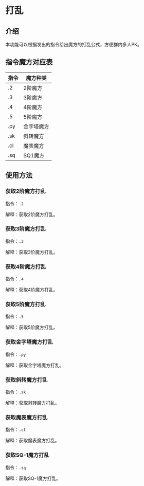 # 打乱

## 介绍

本功能可以根据发出的指令给出魔方的打乱公式，方便群内多人PK。

## 指令魔方对应表

| 指令 | 魔方种类 |
|---|---|
| .2 | 2阶魔方 |
| .3 | 3阶魔方 |
| .4 | 4阶魔方 |
| .5 | 5阶魔方 |
| .py | 金字塔魔方 |
| .sk | 斜转魔方 |
| .cl | 魔表魔方 |
| .sq | SQ1魔方 |

## 使用方法

### 获取2阶魔方打乱

指令：`.2`
    
解释：获取2阶魔方打乱。
    
<Chat
:msgList="[
    {
        'msg':'.2',
        'position':'right'
    },
    {
        'msg':'2阶\nU\' R\' F\' U2 F U R\' F U\' R U',
        'position':'left'
    }
]"/>


### 获取3阶魔方打乱

指令：`.3`
    
解释：获取3阶魔方打乱。
    
<Chat
:msgList="[
    {
        'msg':'.3',
        'position':'right'
    },
    {
        'msg':'3阶\nU2 R2 B2 U2 R2 B L2 B2 R\' B\' F\' D\' B2 R F\' D\' U\' B2 L\'',
        'position':'left'
    }
]"/>

### 获取4阶魔方打乱

指令：`.4`
    
解释：获取4阶魔方打乱。
    
<Chat
:msgList="[
    {
        'msg':'.4',
        'position':'right'
    },
    {
        'msg':'4阶\nB2 D2 F\' D2 B\' U2 F2 D F\' R\' B\' F2 R2 F U\' L2 F2 L2 Fw2 R\' F\' Rw2 D2 F L B\' Rw2 D2 R B Uw L\' F2 Uw\' L2 Uw2 Rw U Fw\' B Rw2 Uw\' R\'',
        'position':'left'
    }
]"/>


### 获取5阶魔方打乱

指令：`.5`
    
解释：获取5阶魔方打乱。
    
<Chat
:msgList="[
    {
        'msg':'.5',
        'position':'right'
    },
    {
        'msg':'5阶\nU\' Fw\' L Bw\' F\' U2 Fw Lw\' Dw\' Fw Lw\' R2 Bw\' Lw L2 Dw L2 B Dw\' Fw\' D\' F Dw2 F\' U Dw\' R Fw B2 L Rw Lw B\' Uw D2 F2 Fw2 D Dw2 R Lw Uw Bw2 B Fw\' D2 L R Rw F\' Bw B\' Lw U2 Dw2 Bw2 B\' Dw2 U Bw2',
        'position':'left'
    }
]"/>

### 获取金字塔魔方打乱

指令：`.py`
    
解释：获取金字塔魔方打乱。
    
<Chat
:msgList="[
    {
        'msg':'.py',
        'position':'right'
    },
    {
        'msg':'pyram\nU R\' B\' U\' R\' B R L U\' R\' U u b',
        'position':'left'
    }
]"/>

### 获取斜转魔方打乱

指令：`.sk`
    
解释：获取斜转魔方打乱。
    
<Chat
:msgList="[
    {
        'msg':'.sk',
        'position':'right'
    },
    {
        'msg':'skewb\nL U B\' L R\' U\' B U\' R U B',
        'position':'left'
    }
]"/>

### 获取魔表魔方打乱

指令：`.cl`
    
解释：获取魔表魔方打乱。
    
<Chat
:msgList="[
    {
        'msg':'.cl',
        'position':'right'
    },
    {
        'msg':'clock\nUR5- DR3+ DL2- UL1+ U2+ R5+ D3+ L6+ ALL5- y2 U5- R1+ D6+ L2- ALL4- DR',
        'position':'left'
    }
]"/>

### 获取SQ-1魔方打乱

指令：`.sq`
    
解释：获取SQ-1魔方打乱。
    
<Chat
:msgList="[
    {
        'msg':'.sq',
        'position':'right'
    },
    {
        'msg':'sq1\n(4,3) / (-3,0) / (0,3) / (-3,-3) / (-1,-4) / (-2,0) / (-3,0) / (-1,0) / (-2,-3) / (3,0) / (4,0) / (0,-3) / (-2,0)',
        'position':'left'
    }
]"/>
